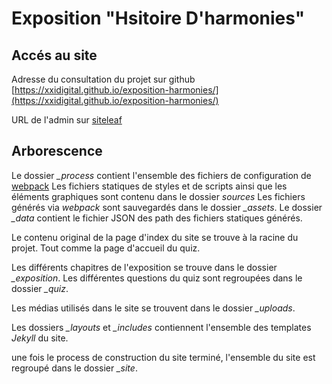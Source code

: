 # Exposition "Hsitoire D'harmonies"

## Accés au site

Adresse du consultation du projet sur github [https://xxidigital.github.io/exposition-harmonies/](https://xxidigital.github.io/exposition-harmonies/)

URL de l'admin sur [siteleaf](https://manage.siteleaf.com/sites/580cc2dd45f510259e2c7d38/pages)

## Arborescence

Le dossier *_process* contient l'ensemble des fichiers de configuration de [webpack](https://webpack.github.io/)
Les fichiers statiques de styles et de scripts ainsi que les éléments graphiques sont contenu dans le dossier *sources*
Les fichiers générés via *webpack* sont sauvegardés dans le dossier *_assets*.
Le dossier *_data* contient le fichier JSON des path des fichiers statiques générés.

Le contenu original de la page d'index du site se trouve à la racine du projet. Tout comme la page d'accueil du quiz.

Les différents chapitres de l'exposition se trouve dans le dossier *_exposition*. Les différentes questions du quiz sont regroupées dans le dossier *_quiz*.

Les médias utilisés dans le site se trouvent dans le dossier *_uploads*.

Les dossiers *_layouts* et *_includes* contiennent l'ensemble des templates *Jekyll* du site.

une fois le process de construction du site terminé, l'ensemble du site est regroupé dans le dossier *_site*.
